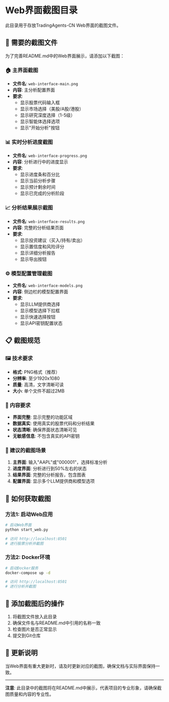 # Web界面截图目录

此目录用于存放TradingAgents-CN Web界面的截图文件。

## 📸 需要的截图文件

为了完善README.md中的Web界面展示，请添加以下截图：

### 🏠 主界面截图
- **文件名**: `web-interface-main.png`
- **内容**: 主分析配置界面
- **要求**: 
  - 显示股票代码输入框
  - 显示市场选择（美股/A股/港股）
  - 显示研究深度选择（1-5级）
  - 显示智能体选择选项
  - 显示"开始分析"按钮

### 📊 实时分析进度截图
- **文件名**: `web-interface-progress.png`
- **内容**: 分析进行中的进度显示
- **要求**:
  - 显示进度条和百分比
  - 显示当前分析步骤
  - 显示预计剩余时间
  - 显示已完成的分析阶段

### 📈 分析结果展示截图
- **文件名**: `web-interface-results.png`
- **内容**: 完整的分析结果页面
- **要求**:
  - 显示投资建议（买入/持有/卖出）
  - 显示置信度和风险评分
  - 显示详细分析报告
  - 显示导出按钮

### ⚙️ 模型配置管理截图
- **文件名**: `web-interface-models.png`
- **内容**: 侧边栏的模型配置界面
- **要求**:
  - 显示LLM提供商选择
  - 显示模型选择下拉框
  - 显示快速选择按钮
  - 显示API密钥配置状态

## 📋 截图规范

### 🖼️ 技术要求
- **格式**: PNG格式（推荐）
- **分辨率**: 至少1920x1080
- **质量**: 高清，文字清晰可读
- **大小**: 单个文件不超过2MB

### 🎨 内容要求
- **界面完整**: 显示完整的功能区域
- **数据真实**: 使用真实的股票代码和分析结果
- **状态清晰**: 确保界面状态清晰可见
- **无敏感信息**: 不包含真实的API密钥

### 📱 建议的截图场景
1. **主界面**: 输入"AAPL"或"000001"，选择标准分析
2. **进度界面**: 分析进行到50%左右的状态
3. **结果界面**: 完整的分析报告，包含图表
4. **配置界面**: 显示多个LLM提供商和模型选项

## 🚀 如何获取截图

### 方法1: 启动Web应用
```bash
# 启动Web界面
python start_web.py

# 访问 http://localhost:8501
# 进行股票分析并截图
```

### 方法2: Docker环境
```bash
# 启动Docker服务
docker-compose up -d

# 访问 http://localhost:8501
# 进行分析并截图
```

## 📝 添加截图后的操作

1. 将截图文件放入此目录
2. 确保文件名与README.md中引用的名称一致
3. 检查图片是否正常显示
4. 提交到Git仓库

## 🔄 更新说明

当Web界面有重大更新时，请及时更新对应的截图，确保文档与实际界面保持一致。

---

**注意**: 此目录中的截图将在README.md中展示，代表项目的专业形象，请确保截图质量和内容的专业性。
